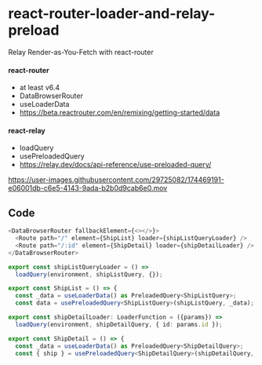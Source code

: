 # react-router-loader-and-relay-preload

Relay Render-as-You-Fetch with react-router

#### react-router

- at least v6.4
- DataBrowserRouter
- useLoaderData
- https://beta.reactrouter.com/en/remixing/getting-started/data

#### react-relay

- loadQuery
- usePreloadedQuery
- https://relay.dev/docs/api-reference/use-preloaded-query/



https://user-images.githubusercontent.com/29725082/174469191-e06001db-c6e5-4143-9ada-b2b0d9cab6e0.mov



## Code

```typescript
<DataBrowserRouter fallbackElement={<></>}>
  <Route path="/" element={ShipList} loader={shipListQueryLoader} />
  <Route path="/:id" element={ShipDetail} loader={shipDetailLoader} />
</DataBrowserRouter>
```

```typescript
export const shipListQueryLoader = () =>
  loadQuery(environment, shipListQuery, {});

export const ShipList = () => {
  const _data = useLoaderData() as PreloadedQuery<ShipListQuery>;
  const data = usePreloadedQuery<ShipListQuery>(shipListQuery, _data);
```

```typescript
export const shipDetailLoader: LoaderFunction = ({params}) =>
  loadQuery(environment, shipDetailQuery, { id: params.id });

export const ShipDetail = () => {
  const _data = useLoaderData() as PreloadedQuery<ShipDetailQuery>;
  const { ship } = usePreloadedQuery<ShipDetailQuery>(shipDetailQuery, _data);
```
